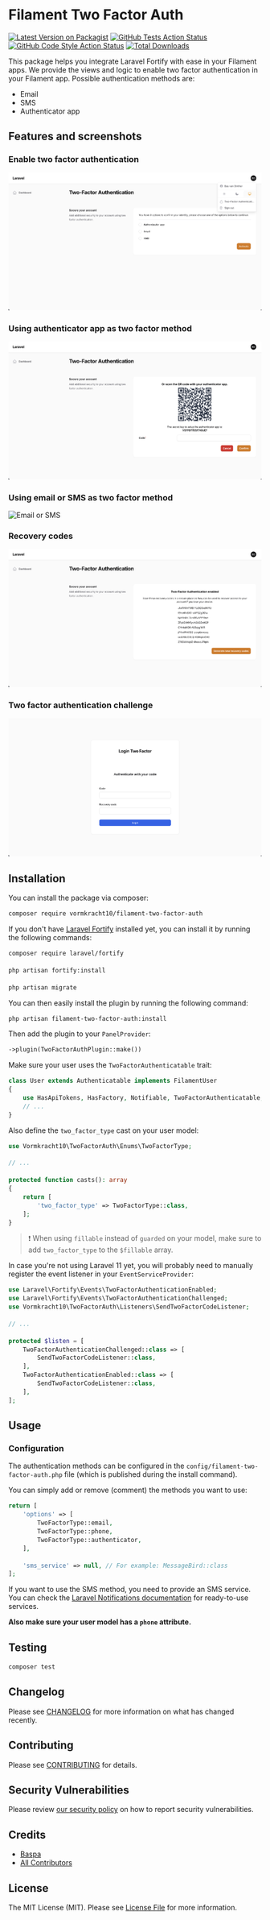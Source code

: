 # Filament Two Factor Auth 

[![Latest Version on Packagist](https://img.shields.io/packagist/v/vormkracht10/filament-two-factor-auth.svg?style=flat-square)](https://packagist.org/packages/vormkracht10/filament-two-factor-auth)
[![GitHub Tests Action Status](https://img.shields.io/github/actions/workflow/status/vormkracht10/filament-two-factor-auth/run-tests.yml?branch=main&label=tests&style=flat-square)](https://github.com/vormkracht10/filament-two-factor-auth/actions?query=workflow%3Arun-tests+branch%3Amain)
[![GitHub Code Style Action Status](https://img.shields.io/github/actions/workflow/status/vormkracht10/filament-two-factor-auth/fix-php-code-styling.yml?branch=main&label=code%20style&style=flat-square)](https://github.com/vormkracht10/filament-two-factor-auth/actions?query=workflow%3A"Fix+PHP+code+styling"+branch%3Amain)
[![Total Downloads](https://img.shields.io/packagist/dt/vormkracht10/filament-two-factor-auth.svg?style=flat-square)](https://packagist.org/packages/vormkracht10/filament-two-factor-auth)


This package helps you integrate Laravel Fortify with ease in your Filament apps. We provide the views and logic to enable two factor authentication in your Filament app. Possible authentication methods are:

- Email
- SMS
- Authenticator app

## Features and screenshots

### Enable two factor authentication
![Enable two factor authentication](./docs/two-factor-page.png)

### Using authenticator app as two factor method
![Authenticator app](./docs/authenticator-app.png)

### Using email or SMS as two factor method
![Email or SMS](./docs/email-sms.png)

### Recovery codes
![Recovery codes](./docs/recovery-codes.png)

### Two factor authentication challenge
![Two factor challenge](./docs/code-challenge.png)


## Installation

You can install the package via composer:

```bash
composer require vormkracht10/filament-two-factor-auth
```

If you don't have [Laravel Fortify](https://laravel.com/docs/11.x/fortify) installed yet, you can install it by running the following commands:

```bash
composer require laravel/fortify

php artisan fortify:install

php artisan migrate
```

You can then easily install the plugin by running the following command:

```bash
php artisan filament-two-factor-auth:install
```

Then add the plugin to your `PanelProvider`:

```php
->plugin(TwoFactorAuthPlugin::make())
```

Make sure your user uses the `TwoFactorAuthenticatable` trait:

```php 
class User extends Authenticatable implements FilamentUser
{
    use HasApiTokens, HasFactory, Notifiable, TwoFactorAuthenticatable;
    // ...
}
```

Also define the `two_factor_type` cast on your user model:

```php
use Vormkracht10\TwoFactorAuth\Enums\TwoFactorType;

// ...

protected function casts(): array
{
    return [
        'two_factor_type' => TwoFactorType::class,
    ];
}
```

> ❗ When using `fillable` instead of `guarded` on your model, make sure to add `two_factor_type` to the `$fillable` array.

In case you're not using Laravel 11 yet, you will probably need to manually register the event listener in your `EventServiceProvider`:

```php
use Laravel\Fortify\Events\TwoFactorAuthenticationEnabled;
use Laravel\Fortify\Events\TwoFactorAuthenticationChallenged;
use Vormkracht10\TwoFactorAuth\Listeners\SendTwoFactorCodeListener;

// ...

protected $listen = [
    TwoFactorAuthenticationChallenged::class => [
        SendTwoFactorCodeListener::class,
    ],
    TwoFactorAuthenticationEnabled::class => [
        SendTwoFactorCodeListener::class,
    ],
];
```
## Usage

### Configuration

The authentication methods can be configured in the `config/filament-two-factor-auth.php` file (which is published during the install command). 

You can simply add or remove (comment) the methods you want to use:

```php
return [
    'options' => [
        TwoFactorType::email,
        TwoFactorType::phone,
        TwoFactorType::authenticator,
    ],

    'sms_service' => null, // For example: MessageBird::class
];
```

If you want to use the SMS method, you need to provide an SMS service. You can check the [Laravel Notifications documentation](https://laravel-notification-channels.com/about/) for ready-to-use services. 

**Also make sure your user model has a `phone` attribute.**

## Testing

```bash
composer test
```

## Changelog

Please see [CHANGELOG](CHANGELOG.md) for more information on what has changed recently.

## Contributing

Please see [CONTRIBUTING](.github/CONTRIBUTING.md) for details.

## Security Vulnerabilities

Please review [our security policy](../../security/policy) on how to report security vulnerabilities.

## Credits

- [Baspa](https://github.com/vormkracht10)
- [All Contributors](../../contributors)

## License

The MIT License (MIT). Please see [License File](LICENSE.md) for more information.
